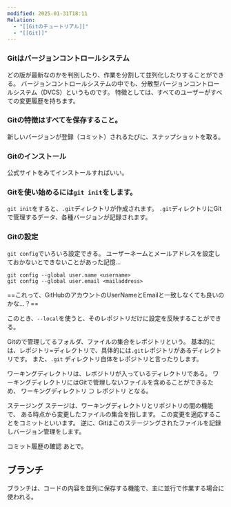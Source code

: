 ```yaml
---
modified: 2025-01-31T18:11
Relation:
  - "[[Gitのチュートリアル]]"
  - "[[Git]]"
---
```


### Gitはバージョンコントロールシステム
どの版が最新なのかを判別したり、作業を分割して並列化したりすることができる。
バージョンコントロールシステムの中でも、分散型バージョンコントロールシステム（DVCS）というものです。
特徴としては、すべてのユーザーがすべての変更履歴を持ちます。

### Gitの特徴はすべてを保存すること。
新しいバージョンが登録（コミット）されるたびに、スナップショットを取る。

### Gitのインストール
公式サイトをみてインストールすればいい。

### Gitを使い始めるには`git init`をします。
`git init`をすると、`.git`ディレクトリが作成されます。
`.git`ディレクトリにGitで管理するデータ、各種バージョンが記録されます。

### Gitの設定
`git config`でいろいろ設定できる。
ユーザーネームとメールアドレスを設定しておかないとできないことがあった記憶…
``` shell
git config --global user.name <username>
git config --global user.email <mailaddress>
```

==これって、GitHubのアカウントのUserNameとEmailと一致しなくても良いのかな…？==

このとき、`--local`を使うと、そのレポジトリだけに設定を反映することができる。


Gitので管理してるフォルダ、ファイルの集合をレポジトリという。
基本的には、レポジトリ=ディレクトリで、具体的には`.git`レポジトリがあるディレクトリです。
また、`.git` ディレクトリ自体をレポジトリと言ったりします。


ワーキングディレクトリは、レポジトリが入っているディレクトリである。
ワーキングディレクトリにはGitで管理しないファイルを含めることができるため、
ワーキングディレクトリ ⊃ レポジトリ となる。


ステージング
ステージは、ワーキングディレクトリとリポジトリの間の機能で、
ある時点から変更したファイルの集合を指します。
この変更を適応することをコミットといいます。
逆に、Gitはこのステージングされたファイルを記録しバージョン管理をします。


コミット履歴の確認
あとで。


## ブランチ
ブランチは、コードの内容を並列に保存する機能で、主に並行で作業する場合に使われる。

### 